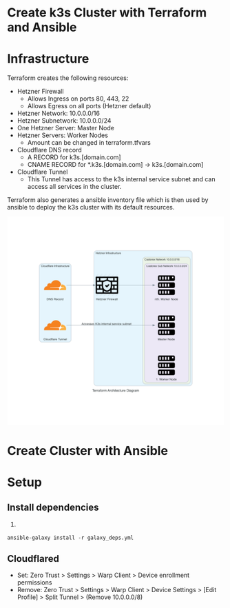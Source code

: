 # Create k3s Cluster with Terraform and Ansible

# Infrastructure

Terraform creates the following resources:
- Hetzner Firewall
   - Allows Ingress on ports 80, 443, 22
   - Allows Egress on all ports (Hetzner default)
- Hetzner Network: 10.0.0.0/16
- Hetzner Subnetwork: 10.0.0.0/24
-  One Hetzner Server: Master Node
-  Hetzner Servers: Worker Nodes
   - Amount can be changed in terraform.tfvars
- Cloudflare DNS record
    - A RECORD for k3s.[domain.com]
    - CNAME RECORD for *.k3s.[domain.com] -> k3s.[domain.com]
- Cloudflare Tunnel
    - This Tunnel has access to the k3s internal service subnet and can access all services in the cluster.

Terraform also generates a ansible inventory file which is then used by ansible to deploy the k3s cluster with its default resources.

![img](docs/network.png)

# Create Cluster with Ansible


# Setup

## Install dependencies

1. 

```
ansible-galaxy install -r galaxy_deps.yml
```

## Cloudflared

- Set: Zero Trust > Settings > Warp Client > Device enrollment permissions
- Remove: Zero Trust > Settings > Warp Client > Device Settings > [Edit Profile] > Split Tunnel > (Remove 10.0.0.0/8)

